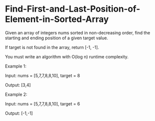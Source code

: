 # Find-First-and-Last-Position-of-Element-in-Sorted-Array

Given an array of integers nums sorted in non-decreasing order, find the starting and ending position of a given target value.

If target is not found in the array, return [-1, -1].

You must write an algorithm with O(log n) runtime complexity.

Example 1:

  Input: nums = [5,7,7,8,8,10], target = 8
  
  Output: [3,4]
 
Example 2:

  Input: nums = [5,7,7,8,8,10], target = 6
  
  Output: [-1,-1]
